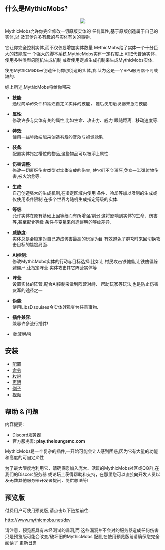 什么是MythicMobs?
-------------------

<div align="center">

[![](http://img.youtube.com/vi/_YQUS3sDbI0/0.jpg)](http://www.youtube.com/watch?v=_YQUS3sDbI0 "")

</div>

MythicMobs允许你完全修改一切原版实体的
任何属性,基于原版创造属于自己的实体,以
及其他许多有趣的与实体有关的事物.

它让你完全控制实体,而不仅仅是增加实体数量
MythicMobs给了实体一个十分巨大的技能库一
个强大的脚本系统,MythicMobs实体一定程度上
可取代普通实体，使用多种类型的随机生成机制
或者使用定点生成机制来生成MythicMobs实体.

使用MythicMobs来创造任何你想创造的实体,我
认为这是一个RPG服务器不可或缺的.

综上所述,MythicMobs将给你带来:

-   **技能**:  
    通过简单的条件和延迟自定义实体的技能，
随后使用触发器来激活技能.

<!-- -->

-   **属性**:  
    修改许多与实体有关的属性,比如生命、攻击力、威力
跟随距离、移动速度等.

<!-- -->

-   **特效**:  
    使用一些特效技能来创造有趣的音效与视觉效果.

<!-- -->

-   **装备**:  
    配置实体指定槽位的物品,这些物品可以被添上属性.

<!-- -->

-   **伤害调整**:  
    修改一切原版伤害类型对实体造成的伤害,
使它们不会溺死,免疫一半弹射物伤害,被火治愈等.

<!-- -->

-   **生成**:  
    自己创造强大的生成机制,在指定区域内使用
    条件、冷却等加以限制的生成或仅使用条件限制
    在多个世界内随机生成指定等级的实体.

<!-- -->

-   **等级**:  
    允许实体在原有基础上因等级而有所增强/削弱
    这将影响到实体的生命、伤害等,甚至配合等级
    条件与变量来创造鲜明的等级差异.

<!-- -->

-   **威胁度**:  
    实体总是会锁定对自己造成伤害最高的玩家为目
    有效避免了群攻时来回切换攻击目标的尴尬局面.

<!-- -->

-   **AI控制**:  
    修改MythicMobs实体的行动与目标选择,比如让
    村民攻击铁傀儡,让铁傀儡躲避僵尸,让指定阵营
    实体攻击其它阵营实体等

<!-- -->

-   **阵营**:  
    设置实体的阵营,配合AI控制来做到阵营对峙、
    帮助玩家等玩法,也是防止伤害友军的途径之一

<!-- -->

-   **伪装**:  
    使用LibsDisguises令实体外观变为任意事物.

<!-- -->

-   **插件兼容**:  
    兼容许多流行插件!

<!-- -->

-   *敬请期待!*

安装
-----

-   [配置]
-   [命令]
-   [权限]
-   [声明]
-   [例子]
-   [视频]

  [油管]: youtube>_YQUS3sDbI0
  [配置]: 配置
  [命令]: 命令%与%20权限
  [例子]: 例子
  [声明]: 声明
  [权限]: 命令%与%20权限
  [视频]: 视频

帮助 & 问题
----------------

内容提要:

-   [Discord服务器](https://www.mythiccraft.io/discord)
-   官方服务器: **play.theloungemc.com**

MythicMobs是一个复杂的插件,一开始可能会让人感到困惑,因为它有大量的功能和高度的可自定义性

为了最大限度地利用它，请确保您加入庞大、活跃的MythicMobs社区或QQ群,在我们的Discord服务器
或论坛上获得帮助和支持，在那里您可以直接向开发人员以及无数其他服务器开发者提问、提供想法等!

预览版
------------------

付费用户可使用预览版,请点击以下链接前往:

<http://www.mythicmobs.net/dev>

请注意，预览版具有未经测试的漏洞,而
这些漏洞并不会对的服务器造成任何伤害
只是预览版可能会改变/破坏旧的MythicMobs
配置,在使用预览版前请确保您完全阅读了
更新日志